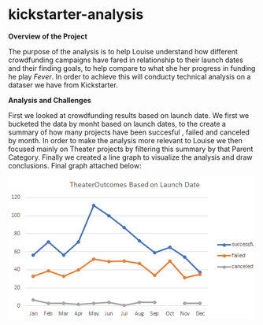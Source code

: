 # kickstarter-analysis
**Overview of the Project**

The purpose of the analysis is to help Louise understand how different crowdfunding campaigns have fared in relationship to their launch dates and their finding goals, to help compare to what she her progress in funding he play *Fever*. In order to achieve this will conducty technical analysis on a dataser we have from Kickstarter.

**Analysis and Challenges**

First we looked at crowdfunding results based on launch date. We first we bucketed the data by monht based on launch dates, to the create a summary of how many projects have been succesful , failed and canceled by month. In order to make the analysis more relevant to Louise we then focused mainly on Theater projects by filtering this summary by that Parent Category. Finally we created a line graph to visualize the analysis and draw conclusions. Final graph attached below:

![First Graph](https://github.com/lladosvi/kickstarter-analysis/blob/main/Theater_Outcomes_vs_Launch.png)




